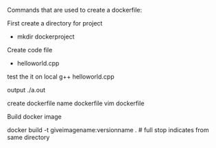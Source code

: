 Commands that are used to create a dockerfile:

First create a directory for project 
- mkdir dockerproject

Create code file 
- helloworld.cpp

test the it on local
g++ helloworld.cpp

output
./a.out

create dockerfile name dockerfile
vim dockerfile

Build docker image 

docker build -t giveimagename:versionname . # full stop indicates from same directory
